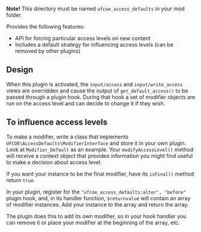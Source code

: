 **Note!** This directory must be named `ufcoe_access_defaults` in your mod folder.

Provides the following features:

* API for forcing particular access levels on new content
* Includes a default strategy for influencing access levels (can be removed by other plugins)

## Design

When this plugin is activated, the `input/access` and `input/write_access` views are overridden and cause the output of `get_default_access()` to be passed through a plugin hook. During that hook a set of modifier objects are run on the access level and can decide to change it if they wish.

## To influence access levels

To make a modifier, write a class that implements `UFCOE\AccessDefaults\ModifierInterface` and store it in your own plugin. Look at `Modifier_Default` as an example. Your `modifyAccessLevel()` method will receive a context object that provides information you might find useful to make a decision about access level.

If you want your instance to be the final modifier, have its `isFinal()` method return `true`.

In your plugin, register for the `"ufcoe_access_defaults:alter", "before"` plugin hook, and, in its handler function, `$returnvalue` will contain an array of modifier instances. Add your instance to the array and return the array.

The plugin does this to add its own modifier, so in your hook handler you can remove it or place your modifier at the beginning of the array, etc.
